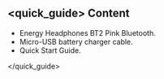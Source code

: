 ## <quick_guide> Content
- Energy Headphones BT2 Pink Bluetooth.
- Micro-USB battery charger cable.
- Quick Start Guide.

</quick_guide>
